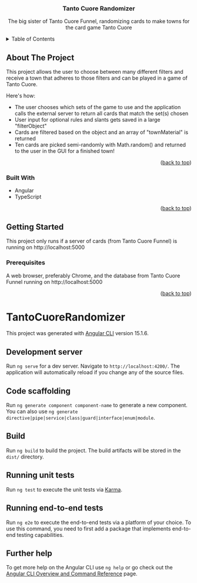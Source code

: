 <a name="readme-top"></a>


<!-- PROJECT LOGO -->
<br />
<div align="center">


  <h3 align="center">Tanto Cuore Randomizer</h3>

  <p align="center">
   The big sister of Tanto Cuore Funnel, randomizing cards to make towns for the card game Tanto Cuore
  </p>
</div>



<!-- TABLE OF CONTENTS -->
<details>
  <summary>Table of Contents</summary>
  <ol>
    <li>
      <a href="#about-the-project">About The Project</a>
      <ul>
        <li><a href="#built-with">Built With</a></li>
      </ul>
    </li>
    <li>
      <a href="#getting-started">Getting Started</a>
      <ul>
        <li><a href="#prerequisites">Prerequisites</a></li>
        <li><a href="#installation">Installation</a></li>
      </ul>
    </li>
    <li><a href="#usage">Usage</a></li>
    <li><a href="#roadmap">Roadmap</a></li>
    <li><a href="#contributing">Contributing</a></li>
    <li><a href="#license">License</a></li>
    <li><a href="#contact">Contact</a></li>
    <li><a href="#acknowledgments">Acknowledgments</a></li>
  </ol>
</details>


<!-- ABOUT THE PROJECT -->
## About The Project


This project allows the user to choose between many different filters and receive a town that adheres to those filters and can be played in a game of Tanto Cuore. 

Here's how:
* The user chooses which sets of the game to use and the application calls the external server to return all cards that match the set(s) chosen
* User input for optional rules and slants gets saved in a large "filterObject"
* Cards are filtered based on the object and an array of "townMaterial" is returned
* Ten cards are picked semi-randomly with Math.random() and returned to the user in the GUI for a finished town!


<p align="right">(<a href="#readme-top">back to top</a>)</p>



### Built With

* Angular
* TypeScript



<p align="right">(<a href="#readme-top">back to top</a>)</p>


<!-- GETTING STARTED -->
## Getting Started

This project only runs if a server of cards (from Tanto Cuore Funnel) is running on http://localhost:5000

### Prerequisites

A web browser, preferably Chrome, and the database from Tanto Cuore Funnel running on http://localhost:5000



<p align="right">(<a href="#readme-top">back to top</a>)</p>


# TantoCuoreRandomizer

This project was generated with [Angular CLI](https://github.com/angular/angular-cli) version 15.1.6.

## Development server

Run `ng serve` for a dev server. Navigate to `http://localhost:4200/`. The application will automatically reload if you change any of the source files.

## Code scaffolding

Run `ng generate component component-name` to generate a new component. You can also use `ng generate directive|pipe|service|class|guard|interface|enum|module`.

## Build

Run `ng build` to build the project. The build artifacts will be stored in the `dist/` directory.

## Running unit tests

Run `ng test` to execute the unit tests via [Karma](https://karma-runner.github.io).

## Running end-to-end tests

Run `ng e2e` to execute the end-to-end tests via a platform of your choice. To use this command, you need to first add a package that implements end-to-end testing capabilities.

## Further help

To get more help on the Angular CLI use `ng help` or go check out the [Angular CLI Overview and Command Reference](https://angular.io/cli) page.
